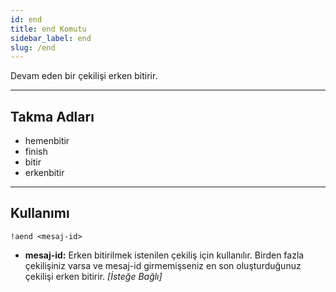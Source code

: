 ```yaml
---
id: end
title: end Komutu
sidebar_label: end
slug: /end
---
```

Devam eden bir çekilişi erken bitirir.

---

## Takma Adları

- hemenbitir
- finish
- bitir
- erkenbitir

---

## Kullanımı

`!aend <mesaj-id>`

- **mesaj-id:** Erken bitirilmek istenilen çekiliş için kullanılır. Birden fazla çekilişiniz varsa ve mesaj-id 
  girmemişseniz en son oluşturduğunuz çekilişi erken bitirir. *[İsteğe Bağlı]*

